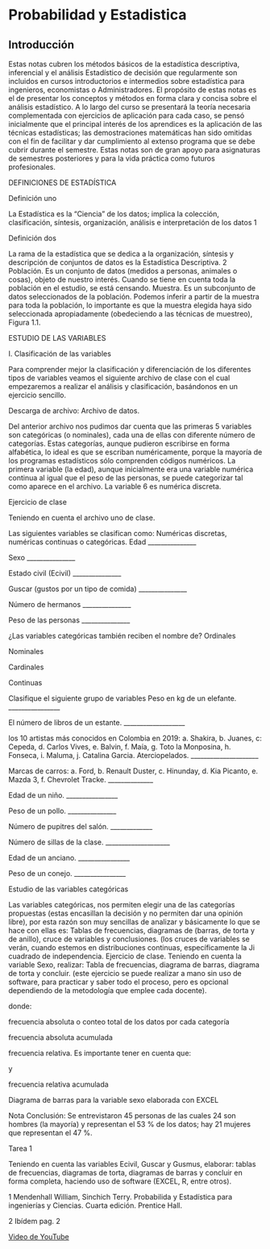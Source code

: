 # Probabilidad y Estadistica

## Introducción
Estas notas cubren los métodos básicos de la estadística descriptiva, inferencial y el análisis Estadístico de decisión que regularmente son incluidos en cursos introductorios e intermedios sobre estadística para ingenieros, economistas o Administradores. El propósito de estas notas es el de presentar los conceptos y métodos en forma clara y concisa sobre el análisis estadístico. A lo largo del curso se presentará la teoría necesaria complementada con ejercicios de aplicación para cada caso, se pensó inicialmente que el principal interés de los aprendices es la aplicación de las técnicas estadísticas; las demostraciones matemáticas han sido omitidas con el fin de facilitar y dar cumplimiento al extenso programa que se debe cubrir durante el semestre. Estas notas son de gran apoyo para asignaturas de semestres posteriores y para la vida práctica como futuros profesionales.

DEFINICIONES DE ESTADÍSTICA

Definición uno

La Estadística es la “Ciencia” de los datos; implica la colección, clasificación, síntesis, organización, análisis e interpretación de los datos 1

Definición dos

La rama de la estadística que se dedica a la organización, síntesis y descripción de conjuntos de datos es la Estadística Descriptiva. 2 Población. Es un conjunto de datos (medidos a personas, animales o cosas), objeto de nuestro interés. Cuando se tiene en cuenta toda la población en el estudio, se está censando. Muestra. Es un subconjunto de datos seleccionados de la población. Podemos inferir a partir de la muestra para toda la población, lo importante es que la muestra elegida haya sido seleccionada apropiadamente (obedeciendo a las técnicas de muestreo), Figura 1.1.



ESTUDIO DE LAS VARIABLES

I. Clasificación de las variables

Para comprender mejor la clasificación y diferenciación de los diferentes tipos de variables veamos el siguiente archivo de clase con el cual empezaremos a realizar el análisis y clasificación, basándonos en un ejercicio sencillo.

Descarga de archivo: Archivo de datos.

Del anterior archivo nos pudimos dar cuenta que las primeras 5 variables son categóricas (o nominales), cada una de ellas con diferente número de categorías. Estas categorías, aunque pudieron escribirse en forma alfabética, lo ideal es que se escriban numéricamente, porque la mayoría de los programas estadísticos sólo comprenden códigos numéricos. La primera variable (la edad), aunque inicialmente era una variable numérica continua al igual que el peso de las personas, se puede categorizar tal como aparece en el archivo. La variable 6 es numérica discreta.

Ejercicio de clase

Teniendo en cuenta el archivo uno de clase.

Las siguientes variables se clasifican como: Numéricas discretas, numéricas continuas o categóricas.
Edad _______________

Sexo _______________

Estado civil (Ecivil) _______________

Guscar (gustos por un tipo de comida) _______________

Número de hermanos _______________

Peso de las personas _______________

¿Las variables categóricas también reciben el nombre de?
Ordinales

Nominales

Cardinales

Continuas

Clasifique el siguiente grupo de variables
Peso en kg de un elefante. ________________

El número de libros de un estante. ___________________

los 10 artistas más conocidos en Colombia en 2019: a. Shakira, b. Juanes, c: Cepeda, d. Carlos Vives, e. Balvin, f. Maía, g. Toto la Monposina, h. Fonseca, i. Maluma, j. Catalina Garcia. Aterciopelados. _____________________

Marcas de carros: a. Ford, b. Renault Duster, c. Hinunday, d. Kia Picanto, e. Mazda 3, f. Chevrolet Tracke. ______________

Edad de un niño. ________________

Peso de un pollo. _______________

Número de pupitres del salón. _____________

Número de sillas de la clase. ____________________

Edad de un anciano. ________________

Peso de un conejo. ________________

Estudio de las variables categóricas

Las variables categóricas, nos permiten elegir una de las categorías propuestas (estas encasillan la decisión y no permiten dar una opinión libre), por esta razón son muy sencillas de analizar y básicamente lo que se hace con ellas es: Tablas de frecuencias, diagramas de (barras, de torta y de anillo), cruce de variables y conclusiones. (los cruces de variables se verán, cuando estemos en distribuciones continuas, específicamente la Ji cuadrado de independencia. Ejercicio de clase. Teniendo en cuenta la variable Sexo, realizar: Tabla de frecuencias, diagrama de barras, diagrama de torta y concluir. (este ejercicio se puede realizar a mano sin uso de software, para practicar y saber todo el proceso, pero es opcional dependiendo de la metodología que emplee cada docente).

donde:

 frecuencia absoluta o conteo total de los datos por cada categoría

 frecuencia absoluta acumulada

 frecuencia relativa. Es importante tener en cuenta que: 
 
 y 

 frecuencia relativa acumulada

Diagrama de barras para la variable sexo elaborada con EXCEL

Nota
Conclusión: Se entrevistaron 45 personas de las cuales 24 son hombres (la mayoría) y representan el 53 % de los datos; hay 21 mujeres que representan el 47 %.

Tarea 1

Teniendo en cuenta las variables Ecivil, Guscar y Gusmus, elaborar: tablas de frecuencias, diagramas de torta, diagramas de barras y concluir en forma completa, haciendo uso de software (EXCEL, R, entre otros).



1
Mendenhall William, Sinchich Terry. Probabilida y Estadística para ingenierías y Ciencias. Cuarta edición. Prentice Hall.

2
Ibídem pag. 2

[Video de YouTube]([https://www.youtube.com/watch?v=dQw4w9WgXcQ](https://prye.readthedocs.io/es/latest/Capitulo_1/005_guia_1.html#fig-poblacion-muestra-01)https://prye.readthedocs.io/es/latest/Capitulo_1/005_guia_1.html#fig-poblacion-muestra-01)

